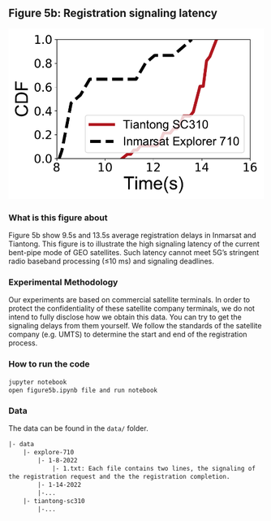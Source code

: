 ## Figure 5b: Registration signaling latency

<div align=center><img src="./figure5b.pdf" width=""></div>


### What is this figure about
Figure 5b show 9.5s and 13.5s average registration delays in Inmarsat and Tiantong.
This figure is to illustrate the high signaling latency of the current bent-pipe mode of GEO satellites.
Such latency cannot meet 5G’s stringent radio baseband processing (≤10 ms) and signaling deadlines.

### Experimental Methodology
Our experiments are based on commercial satellite terminals.
In order to protect the confidentiality of these satellite company terminals, we do not intend to fully disclose how we obtain this data. You can try to get the signaling delays from them yourself.
We follow the standards of the satellite company (e.g. UMTS) to determine the start and end of the registration process.


### How to run the code
```
jupyter notebook
open figure5b.ipynb file and run notebook
```

### Data
The data can be found in the `data/` folder.

	|- data
		|- explore-710
			|- 1-8-2022
				|- 1.txt: Each file contains two lines, the signaling of the registration request and the the registration completion.
			|- 1-14-2022
			|-...
		|- tiantong-sc310
			|-...
